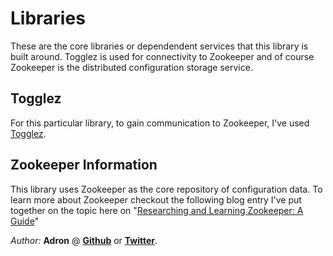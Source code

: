 # Libraries

These are the core libraries or dependendent services that this library is built around. Togglez is used for connectivity to Zookeeper and of course Zookeeper is the distributed configuration storage service.

## Togglez

For this particular library, to gain communication to Zookeeper, I've used [Togglez](https://github.com/adron-orange/togglez).

## Zookeeper Information

This library uses Zookeeper as the core repository of configuration data. To learn more about Zookeeper checkout the following blog entry I've put together on the topic here on "[Researching and Learning Zookeeper: A Guide](http://compositecode.com/2016/02/01/researching-learning-about-zookeeper-a-guide/)"

*Author:* **Adron** @ **[Github](https://www.github.com/adron)** or **[Twitter](https://twitter.com/adron)**.